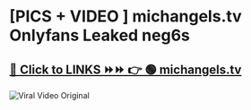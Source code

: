 
 # [PICS + VIDEO ] michangels.tv Onlyfans Leaked neg6s

## <h2><a href="https://clipsfans.com/michangels.tv&ref=git">🔗 Click to LINKS ⏩⏩ 👉 🟢 michangels.tv </a></h2>

<a href="https://clipsfans.com/michangels.tv&ref=git" rel="nofollow" data-target="animated-image.originalLink"><img src="https://i.ibb.co.com/xMMVF88/686577567.gif" alt="Viral Video Original" style="max-width: 100%; display: inline-block;" data-target="animated-image.originalImage"></a>

